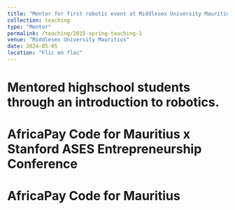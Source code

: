 ```yaml
---
title: "Mentor for first robotic event at Middlesex University Mauritius"
collection: teaching
type: "Mentor"
permalink: /teaching/2015-spring-teaching-1
venue: "Middlesex University Mauritius"
date: 2024-05-05
location: "Flic en flac"
---
```

Mentored highschool students through an introduction to robotics.
======
AfricaPay Code for Mauritius  x Stanford ASES Entrepreneurship Conference
======

AfricaPay Code for Mauritius
======

